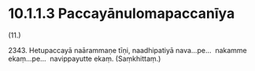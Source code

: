 

# 10.1.1.3 Paccayānulomapaccanīya





(11.)

2343\. Hetupaccayā naārammaṇe tīṇi, naadhipatiyā nava…pe…  nakamme ekaṃ…pe…  navippayutte ekaṃ. (Saṃkhittaṃ.)



